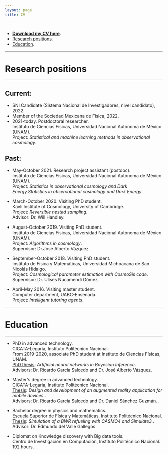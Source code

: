 ```yaml
---
layout: page
title: CV

---
```


- [**Download my CV here**](https://www.dropbox.com/s/o1vxmjvus3y4ewj/CV_eng.pdf?dl=0).
- [Research positions](#research-positions).
- [Education](#education).

-----------------------------------------------------------



# Research positions 
---

## Current:
 - SNI Candidate (Sistema Nacional de Investigadores, nivel candidato), 2022.
 - Member of the Sociedad Mexicana de Física, 2022.
 - 2021-today. Postdoctoral researcher.<br>
  Instituto de Ciencias Físicas, Universidad Nacional Autónoma de México (UNAM). <br>
  Project: *Statistical and machine learning methods in observational cosmology*.

## Past:
- May-October 2021. Research project assistant (postdoc). <br>
  Instituto de Ciencias Físicas, Universidad Nacional Autónoma de México (UNAM). <br> 
  Project: *Statistics in observational cosmology and Dark Energy.Statistics in observational cosmology and Dark Energy*.
  
- March-October 2020. Visiting PhD student. <br>
  Kavli Institute of Cosmology, University of Cambridge.<br> 
  Project: *Reversible nested sampling*.<br>
  Advisor: Dr. Will Handley.

- August-October 2019. Visiting PhD student. <br> 
  Instituto de Ciencias Físicas, Universidad Nacional Autónoma de México (UNAM). <br> 
  Project: *Algorithms in cosmology*. <br>
  Supervisor: Dr.José Alberto Vázquez.

- September-October 2018. Visiting PhD student. <br> 
  Instituto de Física y Matemáticas, Universidad Michoacana de San Nicolás Hidalgo. <br> 
  Project: *Cosmological parameter estimation with CosmoSis code*. <br> 
  Supervisor: Dr. Ulises Nucamendi Gómez.

- April-May 2016. Visiting master student. <br> 
  Computer department, UABC-Ensenada. <br> 
  Project: *Intelligent tutoring agents*.


---
# Education

---

- PhD in advanced technology.<br> 
  CICATA-Legaria, Instituto Politécnico Nacional.<br> 
  From 2019-2020, associate PhD student at Instituto de Ciencias Físicas, UNAM. <br>
  <a href="https://www.academia.edu/49505808/Artificial_neural_networks_in_Bayesian_inference">PhD thesis</a>: *Artificial neural networks in Bayesian Inference*. <br>
  Advisors: Dr. Ricardo García Salcedo and Dr. José Alberto Vázquez.

- Master's degree in advanced technology.<br>
 CICATA-Legaria, Instituto Politécnico Nacional. <br>
 <a href="https://www.academia.edu/35480448/Dise%C3%B1o_y_desarrollo_de_una_aplicaci%C3%B3n_para_dispositivos_m%C3%B3viles_de_realidad_aumentada">Thesis</a>: *Design and development of an augmented reality application for mobile devices.*. <br>
 Advisors: Dr. Ricardo García Salcedo and Dr. Daniel Sánchez Guzmán. .

- Bachelor degree in physics and mathematics. <br>
  Escuela Superior de Física y Matemáticas, Instituto Politécnico Nacional. <br>
 <a href="https://www.academia.edu/35480399/Seguimiento_operacional_de_una_recarga_de_combustible_de_un_reactor_BWR_con_SIMULATE_3">Thesis</a>: *Simulation of a BWR refueling with CASMO4 and Simulate3.*. <br>
  Advisor: Dr. Edmundo del Valle Gallegos. 

- Diplomat on Knowledge discovery with Big data tools. <br>
  Centro de Investigación en Computación, Instituto Politécnico Nacional. <br>
  192 hours.


